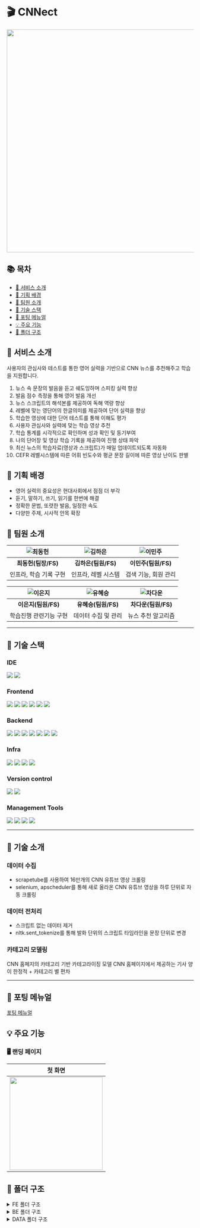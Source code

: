 # :clapper: CNNect

<img src="/assets/gifs/nonLoginHome.gif" width='600px'>

## 📚 목차
- [💬 서비스 소개](#intro)
- [🎯 기획 배경](#plans)
- [🙇 팀원 소개](#members)
- [🔨 기술 스택](#skills)
- [🚀 포팅 메뉴얼](#installation)
- [💡 주요 기능](#features)
- [📂 폴더 구조](#folder)

<a name="intro"></a>
## 💬 서비스 소개

사용자의 관심사와 테스트를 통한 영어 실력을 기반으로 CNN 뉴스를 추천해주고 학습을 지원합니다.
1. 뉴스 속 문장의 발음을 듣고 쉐도잉하며 스피킹 실력 향상
2. 발음 점수 측정을 통해 영어 발음 개선
3. 뉴스 스크립트의 해석본를 제공하여 독해 역량 향상
4. 레벨에 맞는 영단어의 한글의미를 제공하여 단어 실력을 향상
5. 학습한 영상에 대한 단어 테스트를 통해 이해도 평가
6. 사용자 관심사와 실력에 맞는 학습 영상 추천
7. 학습 통계를 시각적으로 확인하며 성과 확인 및 동기부여
8. 나의 단어장 및 영상 학습 기록을 제공하여 진행 상태 파악
9. 최신 뉴스의 학습자료(영상과 스크립트)가 매일 업데이트되도록 자동화
10. CEFR 레벨시스템에 따른 어휘 빈도수와 평균 문장 길이에 따른 영상 난이도 판별

<a name="plans"></a>
## 🎯 기획 배경
- 영어 실력의 중요성은 현대사회에서 점점 더 부각
- 듣기, 말하기, 쓰기, 읽기를 한번에 해결
- 정확한 문법, 또렷한 발음, 일정한 속도
- 다양한 주제, 시사적 안목 확장

<a name="members"></a>
## 🙇 팀원 소개

| <img alt="최동헌" src="/assets/images/dongheon.png"/> | <img alt="김하은" src="/assets/images/haeun.png"/> | <img alt="이민주" src="/assets/images/manju.png"/> |
|:---:|:---:|:---:|
|**최동헌(팀장/FS)**|**김하은(팀원/FS)**|**이민주(팀원/FS)**|
|인프라, 학습 기록 구현|인프라, 레벨 시스템|검색 기능, 회원 관리|

| <img alt="이은지" src="/assets/images/eunji.png"/> | <img alt="유혜승" src="/assets/images/hyeseung.jpg"/> | <img alt="차다운" src="/assets/images/dawun.png"/> |
|:---:|:---:|:---:|
|**이은지(팀원/FS)**|**유혜승(팀원/FS)**|**차다운(팀원/FS)**|
|학습진행 관련기능 구현|데이터 수집 및 관리|뉴스 추천 알고리즘|

---

<a name="skills"></a>
## 🔨 기술 스택
### IDE
<img src="https://img.shields.io/badge/intellij idea-000000?style=for-the-badge&logo=intellij idea&logoColor=white">
<img src="https://img.shields.io/badge/visual studio code-007ACC?style=for-the-badge&logo=visualstudiocode&logoColor=white">

### Frontend
<img src="https://img.shields.io/badge/javascript-F7DF1E?style=for-the-badge&logo=javascript&logoColor=black">
<img src="https://img.shields.io/badge/vue 3.4.15-4FC98D?style=for-the-badge&logo=vue&logoColor=white">
<img src="https://img.shields.io/badge/node.js 20.11.0-339933?style=for-the-badge&logo=node.js&logoColor=white">
<img src="https://img.shields.io/badge/axios 1.6.5-5A29E4?style=for-the-badge&logo=axios&logoColor=white">
<img src="https://img.shields.io/badge/tailwindcss-06B6D4?style=for-the-badge&logo=tailwindcss&logoColor=white">
<img src="https://img.shields.io/badge/cheerio-E88C1F?style=for-the-badge&logo=cheerio&logoColor=white">


### Backend
<img src="https://img.shields.io/badge/java 17-E84135?style=for-the-badge&logo=y&logoColor=white">
<img src="https://img.shields.io/badge/spring boot 3.2.1-6DB33F?style=for-the-badge&logo=spring boot&logoColor=white">
<img src="https://img.shields.io/badge/spring data jpa 3.2.1-6DB33F?style=for-the-badge&logo=t&logoColor=white">
<img src="https://img.shields.io/badge/spring security 6.2.1-6DB33F?style=for-the-badge&logo=spring security&logoColor=white">
<img src="https://img.shields.io/badge/swagger 2.0.2-5EA2D?style=for-the-badge&logo=spring security&logoColor=white">
<img src="https://img.shields.io/badge/jwt 0.8.0-000000?style=for-the-badge&logo=y&logoColor=white">
<img src="https://img.shields.io/badge/mysql 8.0.35-4479A1?style=for-the-badge&logo=mysql&logoColor=white">


### Infra
<img src="https://img.shields.io/badge/jenkins 2.426.3-D24939?style=for-the-badge&logo=jenkins&logoColor=white">
<img src="https://img.shields.io/badge/docker 25.0.0-2496ED?style=for-the-badge&logo=docker&logoColor=white">
<img src="https://img.shields.io/badge/nginx 1.25.3-009639?style=for-the-badge&logo=nginx&logoColor=white">
<img src="https://img.shields.io/badge/aws ec2-FF9900?style=for-the-badge&logo=amazon ec2&logoColor=white">

### Version control
<img src="https://img.shields.io/badge/git-F05032?style=for-the-badge&logo=git&logoColor=white">
<img src="https://img.shields.io/badge/gitlab-FC6D26?style=for-the-badge&logo=gitlab&logoColor=white">


### Management Tools
<img src="https://img.shields.io/badge/jira software-0052CC?style=for-the-badge&logo=jira software&logoColor=white">
<img src="https://img.shields.io/badge/mattermost-0058CC?style=for-the-badge&logo=mattermost&logoColor=white">
<img src="https://img.shields.io/badge/notion-000000?style=for-the-badge&logo=notion&logoColor=white">
<img src="https://img.shields.io/badge/figma-F24E1E?style=for-the-badge&logo=figma&logoColor=white">

---

<a name="skills"></a>

## 🔨 기술 소개

### 데이터 수집
- scrapetube를 사용하여 16만개의 CNN 유튜브 영상 크롤링
- selenium, apscheduler를 통해 새로 올라온 CNN 유튜브 영상을 하루 단위로 자동 크롤링

### 데이터 전처리
- 스크립트 없는 데이터 제거
- nltk.sent_tokenize를 통해 발화 단위의 스크립트 타임라인을 문장 단위로 변경

### 카테고리 모델링
CNN 홈페지의 카테고리 기반 카테고라이징 모델
CNN 홈페이지에서 제공하는 기사 양이 한정적 + 카테고리 별 편차

---

<a name="installation"></a>
## 🚀 포팅 메뉴얼
[포팅 메뉴얼](https://lab.ssafy.com/s10-bigdata-recom-sub2/S10P22A507/-/blob/master/exec/CNNect_A507_%ED%8F%AC%ED%8C%85%EB%A9%94%EB%89%B4%EC%96%BC.pdf?ref_type=heads)   


<a name="features"></a>

## 💡 주요 기능

### 🖥️ 랜딩 페이지
|                       첫 화면                        |
|:------------------------------------------------:|
| <img src="assets/gifs/NonLoginHome.gif" width='250px'> |


## 📂 폴더 구조
<details>
<summary>FE 폴더 구조</summary>
<div markdown="1">

```
📦frontend
 ┣ 📂.vscode
 ┣ 📂node_modules
 ┣ 📂public
 ┃ ┣ 📂badge
 ┃ ┣ 📂level
 ┣ 📂src
 ┃ ┣ 📂api
 ┃ ┃ ┣ 📜badge.js
 ┃ ┃ ┣ 📜eventBus.js
 ┃ ┃ ┣ 📜history.js
 ┃ ┃ ┣ 📜http.js
 ┃ ┃ ┣ 📜recommendations.js
 ┃ ┃ ┣ 📜scraping.js
 ┃ ┃ ┣ 📜search.js
 ┃ ┃ ┣ 📜sentence.js
 ┃ ┃ ┣ 📜study.js
 ┃ ┃ ┣ 📜test.js
 ┃ ┃ ┣ 📜user.js
 ┃ ┃ ┣ 📜video.js
 ┃ ┃ ┣ 📜voca.js
 ┃ ┃ ┗ 📜youtubeSetup.js
 ┃ ┣ 📂assets
 ┃ ┃ ┣ 📂gifs
 ┃ ┣ 📂components
 ┃ ┃ ┣ 📂common
 ┃ ┃ ┃ ┣ 📜CategoryVideoList.vue
 ┃ ┃ ┃ ┣ 📜DefaultHome.vue
 ┃ ┃ ┃ ┣ 📜Header.vue
 ┃ ┃ ┃ ┣ 📜NonLoginHome.vue
 ┃ ┃ ┃ ┗ 📜RecommVideoList.vue
 ┃ ┃ ┣ 📂history
 ┃ ┃ ┃ ┣ 📜CompletedVideo.vue
 ┃ ┃ ┃ ┣ 📜LearningVideo.vue
 ┃ ┃ ┃ ┗ 📜Voca.vue
 ┃ ┃ ┣ 📂study
 ┃ ┃ ┃ ┣ 📜PopupDictionary.vue
 ┃ ┃ ┃ ┣ 📜Quiz.vue
 ┃ ┃ ┃ ┣ 📜QuizResult.vue
 ┃ ┃ ┃ ┣ 📜Script.vue
 ┃ ┃ ┃ ┣ 📜Shadowing.vue
 ┃ ┃ ┃ ┣ 📜Title.vue
 ┃ ┃ ┃ ┣ 📜VideoPlayer.vue
 ┃ ┃ ┃ ┗ 📜Voca.vue
 ┃ ┃ ┗ 📂user
 ┃ ┃ ┃ ┣ 📜RegisterInfoComponent.vue
 ┃ ┃ ┃ ┣ 📜RegisterLevelComponent.vue
 ┃ ┃ ┃ ┣ 📜RegisterLevelDetailComponent.vue
 ┃ ┃ ┃ ┣ 📜RegisterLevelResultComponent.vue
 ┃ ┃ ┃ ┗ 📜RegisterVideoComponent.vue
 ┃ ┣ 📂router
 ┃ ┃ ┗ 📜index.js
 ┃ ┣ 📂stores
 ┃ ┃ ┗ 📜userStore.js
 ┃ ┣ 📂views
 ┃ ┃ ┣ 📂common
 ┃ ┃ ┃ ┣ 📜HomeView.vue
 ┃ ┃ ┃ ┣ 📜SearchView.vue
 ┃ ┃ ┃ ┗ 📜VideoView.vue
 ┃ ┃ ┣ 📂history
 ┃ ┃ ┃ ┗ 📜HistoryView.vue
 ┃ ┃ ┣ 📂level
 ┃ ┃ ┃ ┗ 📜LevelView.vue
 ┃ ┃ ┣ 📂study
 ┃ ┃ ┃ ┣ 📜QuizView.vue
 ┃ ┃ ┃ ┗ 📜StudyView.vue
 ┃ ┃ ┗ 📂user
 ┃ ┃ ┃ ┣ 📜MyPageView.vue
 ┃ ┃ ┃ ┗ 📜RegisterView.vue
 ┃ ┣ 📜App.vue
 ┃ ┣ 📜config.ini
 ┃ ┣ 📜index.css
 ┃ ┗ 📜main.js
 ```
</div>
</details>

<details>
<summary>BE 폴더 구조</summary>
<div markdown="1">

```
📦backend
 ┣ 📂gradle
 ┃ ┗ 📂wrapper
 ┣ 📂src
 ┃ ┣ 📂main
 ┃ ┃ ┣ 📂java
 ┃ ┃ ┃ ┗ 📂com
 ┃ ┃ ┃ ┃ ┗ 📂ssafy
 ┃ ┃ ┃ ┃ ┃ ┗ 📂cnnect
 ┃ ┃ ┃ ┃ ┃ ┃ ┣ 📂badge
 ┃ ┃ ┃ ┃ ┃ ┃ ┃ ┣ 📂controller
 ┃ ┃ ┃ ┃ ┃ ┃ ┃ ┣ 📂dto
 ┃ ┃ ┃ ┃ ┃ ┃ ┃ ┣ 📂entity
 ┃ ┃ ┃ ┃ ┃ ┃ ┃ ┣ 📂repository
 ┃ ┃ ┃ ┃ ┃ ┃ ┃ ┗ 📂service
 ┃ ┃ ┃ ┃ ┃ ┃ ┣ 📂config
 ┃ ┃ ┃ ┃ ┃ ┃ ┣ 📂exception
 ┃ ┃ ┃ ┃ ┃ ┃ ┃ ┣ 📂code
 ┃ ┃ ┃ ┃ ┃ ┃ ┃ ┣ 📂dto
 ┃ ┃ ┃ ┃ ┃ ┃ ┃ ┣ 📜GlobalException.java
 ┃ ┃ ┃ ┃ ┃ ┃ ┃ ┗ 📜UnAuthorizedException.java
 ┃ ┃ ┃ ┃ ┃ ┃ ┣ 📂oauth
 ┃ ┃ ┃ ┃ ┃ ┃ ┃ ┣ 📂controller
 ┃ ┃ ┃ ┃ ┃ ┃ ┃ ┣ 📂jwt
 ┃ ┃ ┃ ┃ ┃ ┃ ┃ ┃ ┣ 📂filter
 ┃ ┃ ┃ ┃ ┃ ┃ ┃ ┣ 📂repository
 ┃ ┃ ┃ ┃ ┃ ┃ ┃ ┣ 📂service
 ┃ ┃ ┃ ┃ ┃ ┃ ┃ ┗ 📂token
 ┃ ┃ ┃ ┃ ┃ ┃ ┣ 📂recommendation
 ┃ ┃ ┃ ┃ ┃ ┃ ┃ ┣ 📂controller
 ┃ ┃ ┃ ┃ ┃ ┃ ┃ ┣ 📂dto
 ┃ ┃ ┃ ┃ ┃ ┃ ┃ ┣ 📂entity
 ┃ ┃ ┃ ┃ ┃ ┃ ┃ ┣ 📂repository
 ┃ ┃ ┃ ┃ ┃ ┃ ┃ ┗ 📂service
 ┃ ┃ ┃ ┃ ┃ ┃ ┣ 📂result
 ┃ ┃ ┃ ┃ ┃ ┃ ┣ 📂search
 ┃ ┃ ┃ ┃ ┃ ┃ ┃ ┣ 📂controller
 ┃ ┃ ┃ ┃ ┃ ┃ ┃ ┣ 📂dto
 ┃ ┃ ┃ ┃ ┃ ┃ ┃ ┣ 📂entity
 ┃ ┃ ┃ ┃ ┃ ┃ ┃ ┣ 📂repository
 ┃ ┃ ┃ ┃ ┃ ┃ ┃ ┗ 📂service
 ┃ ┃ ┃ ┃ ┃ ┃ ┣ 📂user
 ┃ ┃ ┃ ┃ ┃ ┃ ┃ ┣ 📂controller
 ┃ ┃ ┃ ┃ ┃ ┃ ┃ ┣ 📂dto
 ┃ ┃ ┃ ┃ ┃ ┃ ┃ ┣ 📂entity
 ┃ ┃ ┃ ┃ ┃ ┃ ┃ ┣ 📂repository
 ┃ ┃ ┃ ┃ ┃ ┃ ┃ ┗ 📂service
 ┃ ┃ ┃ ┃ ┃ ┃ ┣ 📂userHistory
 ┃ ┃ ┃ ┃ ┃ ┃ ┃ ┣ 📂controller
 ┃ ┃ ┃ ┃ ┃ ┃ ┃ ┣ 📂dto
 ┃ ┃ ┃ ┃ ┃ ┃ ┃ ┣ 📂entity
 ┃ ┃ ┃ ┃ ┃ ┃ ┃ ┣ 📂repository
 ┃ ┃ ┃ ┃ ┃ ┃ ┃ ┗ 📂service
 ┃ ┃ ┃ ┃ ┃ ┃ ┣ 📂userSentence
 ┃ ┃ ┃ ┃ ┃ ┃ ┃ ┣ 📂controller
 ┃ ┃ ┃ ┃ ┃ ┃ ┃ ┣ 📂dto
 ┃ ┃ ┃ ┃ ┃ ┃ ┃ ┣ 📂entity
 ┃ ┃ ┃ ┃ ┃ ┃ ┃ ┣ 📂repository
 ┃ ┃ ┃ ┃ ┃ ┃ ┃ ┗ 📂service
 ┃ ┃ ┃ ┃ ┃ ┃ ┣ 📂video
 ┃ ┃ ┃ ┃ ┃ ┃ ┃ ┣ 📂controller
 ┃ ┃ ┃ ┃ ┃ ┃ ┃ ┣ 📂dto
 ┃ ┃ ┃ ┃ ┃ ┃ ┃ ┣ 📂entity
 ┃ ┃ ┃ ┃ ┃ ┃ ┃ ┣ 📂repository
 ┃ ┃ ┃ ┃ ┃ ┃ ┃ ┗ 📂service
 ┃ ┃ ┃ ┃ ┃ ┃ ┣ 📂voca
 ┃ ┃ ┃ ┃ ┃ ┃ ┃ ┣ 📂controller
 ┃ ┃ ┃ ┃ ┃ ┃ ┃ ┣ 📂dto
 ┃ ┃ ┃ ┃ ┃ ┃ ┃ ┣ 📂entity
 ┃ ┃ ┃ ┃ ┃ ┃ ┃ ┣ 📂repository
 ┃ ┃ ┃ ┃ ┃ ┃ ┃ ┗ 📂service
 ┃ ┃ ┃ ┃ ┃ ┃ ┗ 📜CnnectApplication.java
 ┃ ┃ ┗ 📂resources
 ┃ ┃ ┃ ┗ 📜application.properties
```
</div>
</details>

<details>
<summary>DATA 폴더 구조</summary>
<div markdown="1">

```
📦data
 ┣ 📂conf
 ┣ 📂data
 ┃ ┣ 📂csv
 ┃ ┃ ┗ 📜result.csv
 ┃ ┣ 📂ipynb
 ┃ ┃ ┣ 📜categorize.ipynb
 ┃ ┃ ┣ 📜level_video.ipynb
 ┃ ┃ ┗ 📜word_video.ipynb
 ┃ ┣ 📂json
 ┃ ┃ ┣ 📜addCategory.json
 ┃ ┃ ┣ 📜addDifficulty.json
 ┃ ┃ ┣ 📜cnnect_baseData.json
 ┃ ┃ ┗ 📜cnnect_final.json
 ┃ ┗ 📂py
 ┃ ┃ ┣ 📜category_model.h5
 ┃ ┃ ┣ 📜config_reader.py
 ┃ ┃ ┣ 📜crawling.py
 ┃ ┃ ┣ 📜sample.json
 ┃ ┃ ┣ 📜script_category.py
 ┃ ┃ ┣ 📜script_info.py
 ┃ ┃ ┣ 📜script_level.py
 ┃ ┃ ┗ 📜videoId.py
 ┣ 📂recommendation
 ┃ ┣ 📜config_reader.py
 ┃ ┣ 📜recommendedNewsByScript.py
 ┣ 📂test
 ┃ ┣ 📜leveltest.py
 ┃ ┣ 📜videotest.py
 ┣ 📜app.py
 ┣ 📜Dockerfile
 ┗ 📜requirements.txt 
```
</div>
</details>
